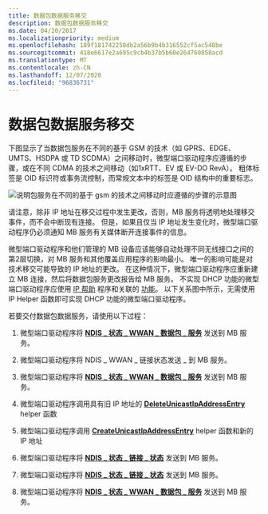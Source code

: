 ```yaml
---
title: 数据包数据服务移交
description: 数据包数据服务移交
ms.date: 04/20/2017
ms.localizationpriority: medium
ms.openlocfilehash: 189f181742258db2a56b9b4b316552cf5ac548be
ms.sourcegitcommit: 418e6617e2a695c9cb4b37b5b60e264760858acd
ms.translationtype: MT
ms.contentlocale: zh-CN
ms.lasthandoff: 12/07/2020
ms.locfileid: "96836731"
---
```

# <a name="packet-data-service-handoffs"></a>数据包数据服务移交


下图显示了当数据包服务在不同的基于 GSM 的技术（如 GPRS、EDGE、UMTS、HSDPA 或 TD SCDMA）之间移动时，微型端口驱动程序应遵循的步骤，或在不同 CDMA 的技术之间移动（如1xRTT、EV 或 EV-DO RevA）。 粗体标签是 OID 标识符或事务流控制，而常规文本中的标签是 OID 结构中的重要标志。

![说明包服务在不同的基于 gsm 的技术之间移动时应遵循的步骤的示意图](images/wwanpacketdataservicehandoff.png)

请注意，除非 IP 地址在移交过程中发生更改，否则，MB 服务将透明地处理移交事件，而不会中断现有连接。 但是，如果且仅当 IP 地址发生变化时，微型端口驱动程序仍必须通知 MB 服务有关媒体断开连接事件的信息。

微型端口驱动程序和他们管理的 MB 设备应该能够自动处理不同无线接口之间的第2层切换，对 MB 服务和其他覆盖应用程序的影响最小。 唯一的影响可能是对技术移交可能导致的 IP 地址的更改。 在这种情况下，微型端口驱动程序应重新建立 MB 连接，然后将数据包服务更改报告给 MB 服务。 不实现 DHCP 功能的微型端口驱动程序应使用 [IP 帮助](ip-helper.md) 程序和关联的 [功能](./ip-helper.md)。 以下关系图中所示，无需使用 IP Helper 函数即可实现 DHCP 功能的微型端口驱动程序。

若要交付数据包数据服务，请使用以下过程：

1.  微型端口驱动程序将 [**NDIS \_ 状态 \_ WWAN \_ 数据包 \_ 服务**](./ndis-status-wwan-packet-service.md) 发送到 MB 服务。

2.  微型端口驱动程序将 NDIS \_ WWAN \_ 链接状态发送 \_ 到 MB 服务。

3.  微型端口驱动程序将 [**NDIS \_ 状态 \_ WWAN \_ 数据包 \_ 服务**](./ndis-status-wwan-packet-service.md) 发送到 MB 服务。

4.  微型端口驱动程序调用具有旧 IP 地址的 [**DeleteUnicastIpAddressEntry**](/previous-versions/windows/hardware/drivers/ff546370(v=vs.85)) helper 函数

5.  微型端口驱动程序调用 [**CreateUnicastIpAddressEntry**](/previous-versions/windows/hardware/drivers/ff546227(v=vs.85)) helper 函数和新的 IP 地址

6.  微型端口驱动程序将 [**NDIS \_ 状态 \_ 链接 \_ 状态**](./ndis-status-link-state.md) 发送到 MB 服务。

7.  微型端口驱动程序将 [**NDIS \_ 状态 \_ 链接 \_ 状态**](./ndis-status-link-state.md) 发送到 MB 服务。

8.  微型端口驱动程序将 [**NDIS \_ 状态 \_ WWAN \_ 数据包 \_ 服务**](./ndis-status-wwan-packet-service.md) 发送到 MB 服务。

 

